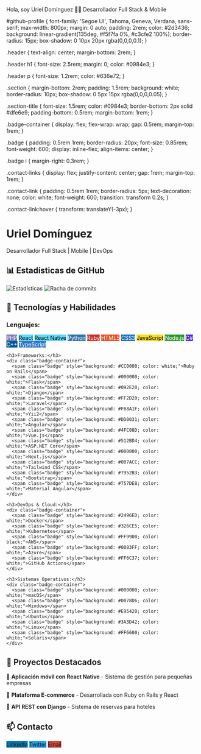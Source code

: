 Hola, soy Uriel Domínguez 👨‍💻
Desarrollador Full Stack & Mobile

#github-profile {
  font-family: 'Segoe UI', Tahoma, Geneva, Verdana, sans-serif;
  max-width: 800px;
  margin: 0 auto;
  padding: 2rem;
  color: #2d3436;
  background: linear-gradient(135deg, #f5f7fa 0%, #c3cfe2 100%);
  border-radius: 15px;
  box-shadow: 0 10px 20px rgba(0,0,0,0.1);
}

.header {
  text-align: center;
  margin-bottom: 2rem;
}

.header h1 {
  font-size: 2.5rem;
  margin: 0;
  color: #0984e3;
}

.header p {
  font-size: 1.2rem;
  color: #636e72;
}

.section {
  margin-bottom: 2rem;
  padding: 1.5rem;
  background: white;
  border-radius: 10px;
  box-shadow: 0 5px 15px rgba(0,0,0,0.05);
}

.section-title {
  font-size: 1.5rem;
  color: #0984e3;
  border-bottom: 2px solid #dfe6e9;
  padding-bottom: 0.5rem;
  margin-bottom: 1rem;
}

.badge-container {
  display: flex;
  flex-wrap: wrap;
  gap: 0.5rem;
  margin-top: 1rem;
}

.badge {
  padding: 0.5rem 1rem;
  border-radius: 20px;
  font-size: 0.85rem;
  font-weight: 600;
  display: inline-flex;
  align-items: center;
}

.badge i {
  margin-right: 0.3rem;
}

.contact-links {
  display: flex;
  justify-content: center;
  gap: 1rem;
  margin-top: 1rem;
}

.contact-link {
  padding: 0.5rem 1rem;
  border-radius: 5px;
  text-decoration: none;
  color: white;
  font-weight: 600;
  transition: transform 0.2s;
}

.contact-link:hover {
  transform: translateY(-3px);
}

<div id="github-profile">
  <div class="header">
    <h1>Uriel Domínguez</h1>
    <p>Desarrollador Full Stack | Mobile | DevOps</p>
  </div>

  <div class="section">
    <h2 class="section-title">📊 Estadísticas de GitHub</h2>
    <img src="https://github-readme-stats.vercel.app/api?username=urieldomingezm&show_icons=true&theme=radical&hide_border=true" alt="Estadísticas">
    <img src="https://github-readme-streak-stats.herokuapp.com/?user=urieldomingezm&theme=radical&hide_border=true" alt="Racha de commits">
  </div>

  <div class="section">
    <h2 class="section-title">🚀 Tecnologías y Habilidades</h2>
    <h3>Lenguajes:</h3>
    <div class="badge-container">
      <span class="badge" style="background: #777BB3; color: white;">PHP</span>
      <span class="badge" style="background: #61DAFB; color: black;">React</span>
      <span class="badge" style="background: #61DAFB; color: black;">React Native</span>
      <span class="badge" style="background: #3776AB; color: white;">Python</span>
      <span class="badge" style="background: #CC342D; color: white;">Ruby</span>
      <span class="badge" style="background: #E34F26; color: white;">HTML5</span>
      <span class="badge" style="background: #1572B6; color: white;">CSS3</span>
      <span class="badge" style="background: #F7DF1E; color: black;">JavaScript</span>
      <span class="badge" style="background: #339933; color: white;">Node.js</span>
      <span class="badge" style="background: #512BD4; color: white;">C#</span>
      <span class="badge" style="background: #00599C; color: white;">C++</span>
      <span class="badge" style="background: #3178C6; color: white;">TypeScript</span>
    </div>

    <h3>Frameworks:</h3>
    <div class="badge-container">
      <span class="badge" style="background: #CC0000; color: white;">Ruby on Rails</span>
      <span class="badge" style="background: #000000; color: white;">Flask</span>
      <span class="badge" style="background: #092E20; color: white;">Django</span>
      <span class="badge" style="background: #FF2D20; color: white;">Laravel</span>
      <span class="badge" style="background: #F68A1F; color: white;">Yii2</span>
      <span class="badge" style="background: #DD0031; color: white;">Angular</span>
      <span class="badge" style="background: #4FC08D; color: white;">Vue.js</span>
      <span class="badge" style="background: #512BD4; color: white;">ASP.NET Core</span>
      <span class="badge" style="background: #000000; color: white;">Next.js</span>
      <span class="badge" style="background: #007ACC; color: white;">Tailwind CSS</span>
      <span class="badge" style="background: #7952B3; color: white;">Bootstrap</span>
      <span class="badge" style="background: #757DE8; color: white;">Material Angular</span>
    </div>

    <h3>DevOps & Cloud:</h3>
    <div class="badge-container">
      <span class="badge" style="background: #2496ED; color: white;">Docker</span>
      <span class="badge" style="background: #326CE5; color: white;">Kubernetes</span>
      <span class="badge" style="background: #FF9900; color: black;">AWS</span>
      <span class="badge" style="background: #0083FF; color: white;">Azure</span>
      <span class="badge" style="background: #FF6C37; color: white;">GitHub Actions</span>
    </div>

    <h3>Sistemas Operativos:</h3>
    <div class="badge-container">
      <span class="badge" style="background: #000000; color: white;">macOS</span>
      <span class="badge" style="background: #0078D6; color: white;">Windows</span>
      <span class="badge" style="background: #E95420; color: white;">Ubuntu</span>
      <span class="badge" style="background: #3A3D42; color: white;">Linux</span>
      <span class="badge" style="background: #FF6600; color: white;">Solaris</span>
    </div>
  </div>

  <div class="section">
    <h2 class="section-title">📌 Proyectos Destacados</h2>
    <p>🔹 <strong>Aplicación móvil con React Native</strong> - Sistema de gestión para pequeñas empresas</p>
    <p>🔹 <strong>Plataforma E-commerce</strong> - Desarrollada con Ruby on Rails y React</p>
    <p>🔹 <strong>API REST con Django</strong> - Sistema de reservas para hoteles</p>
  </div>

  <div class="section">
    <h2 class="section-title">📫 Contacto</h2>
    <div class="contact-links">
      <a href="https://linkedin.com/in/tuperfil" class="contact-link" style="background: #0077B5;">LinkedIn</a>
      <a href="https://twitter.com/tuperfil" class="contact-link" style="background: #1DA1F2;">Twitter</a>
      <a href="mailto:tuemail@example.com" class="contact-link" style="background: #D44638;">Email</a>
    </div>
  </div>
</div>
